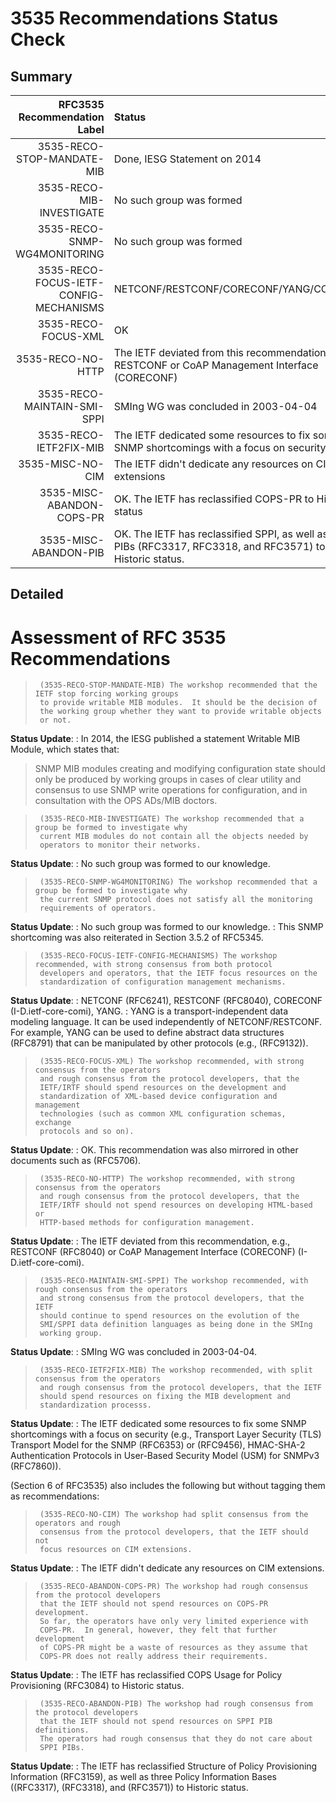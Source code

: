 # 3535 Recommendations Status Check

## Summary

| RFC3535 Recommendation Label           | Status                                                                                                 | 
|---------------------------------------:|:-------------------------------------------------------------------------------------------------------|
| 3535-RECO-STOP-MANDATE-MIB             | Done, IESG Statement on 2014
| 3535-RECO-MIB-INVESTIGATE              | No such group was formed 
| 3535-RECO-SNMP-WG4MONITORING           | No such group was formed
| 3535-RECO-FOCUS-IETF-CONFIG-MECHANISMS | NETCONF/RESTCONF/CORECONF/YANG/COMI/etc.
| 3535-RECO-FOCUS-XML                    | OK
| 3535-RECO-NO-HTTP                      | The IETF deviated from this recommendation, e.g., RESTCONF or CoAP Management Interface (CORECONF)
| 3535-RECO-MAINTAIN-SMI-SPPI            | SMIng WG was concluded in 2003-04-04
| 3535-RECO-IETF2FIX-MIB                 | The IETF dedicated some resources to fix some SNMP shortcomings with a focus on security  
| 3535-MISC-NO-CIM                       | The IETF didn't dedicate any resources on CIM extensions
| 3535-MISC-ABANDON-COPS-PR              | OK. The IETF has reclassified COPS-PR to Historic status
| 3535-MISC-ABANDON-PIB                  | OK. The IETF has reclassified SPPI, as well as three PIBs (RFC3317, RFC3318, and RFC3571) to Historic status.

## Detailed

# Assessment of RFC 3535 Recommendations

>      (3535-RECO-STOP-MANDATE-MIB) The workshop recommended that the IETF stop forcing working groups
>      to provide writable MIB modules.  It should be the decision of
>      the working group whether they want to provide writable objects
>      or not.

**Status Update**:
: In 2014, the IESG published a statement Writable MIB Module, which states that:

   > SNMP MIB modules creating and modifying configuration state should only be produced by working groups in cases of clear utility and consensus to use SNMP
 write operations for configuration, and in consultation with the OPS ADs/MIB doctors.

>      (3535-RECO-MIB-INVESTIGATE) The workshop recommended that a group be formed to investigate why
>      current MIB modules do not contain all the objects needed by
>      operators to monitor their networks.

**Status Update**:
: No such group was formed to our knowledge.


>      (3535-RECO-SNMP-WG4MONITORING) The workshop recommended that a group be formed to investigate why
>      the current SNMP protocol does not satisfy all the monitoring
>      requirements of operators.

**Status Update**:
: No such group was formed to our knowledge.
: This SNMP shortcoming was also reiterated in Section 3.5.2 of RFC5345.

>      (3535-RECO-FOCUS-IETF-CONFIG-MECHANISMS) The workshop recommended, with strong consensus from both protocol
>      developers and operators, that the IETF focus resources on the
>      standardization of configuration management mechanisms.

**Status Update**:
: NETCONF (RFC6241), RESTCONF (RFC8040), CORECONF (I-D.ietf-core-comi), YANG.
: YANG is a transport-independent data modeling language. It can be used independently of NETCONF/RESTCONF.
For example, YANG can be used to define abstract data structures (RFC8791) that can be manipulated by other protocols (e.g., (RFC9132)).

>      (3535-RECO-FOCUS-XML) The workshop recommended, with strong consensus from the operators
>      and rough consensus from the protocol developers, that the
>      IETF/IRTF should spend resources on the development and
>      standardization of XML-based device configuration and management
>      technologies (such as common XML configuration schemas, exchange
>      protocols and so on).

**Status Update**:
: OK. This recommendation was also mirrored in other documents such as (RFC5706).

>      (3535-RECO-NO-HTTP) The workshop recommended, with strong consensus from the operators
>      and rough consensus from the protocol developers, that the
>      IETF/IRTF should not spend resources on developing HTML-based or
>      HTTP-based methods for configuration management.

 **Status Update**:
 : The IETF deviated from this recommendation, e.g., RESTCONF (RFC8040) or CoAP Management Interface (CORECONF) (I-D.ietf-core-comi).

>      (3535-RECO-MAINTAIN-SMI-SPPI) The workshop recommended, with rough consensus from the operators
>      and strong consensus from the protocol developers, that the IETF
>      should continue to spend resources on the evolution of the
>      SMI/SPPI data definition languages as being done in the SMIng
>      working group.

**Status Update**:
: SMIng WG was concluded in 2003-04-04.

>      (3535-RECO-IETF2FIX-MIB) The workshop recommended, with split consensus from the operators
>      and rough consensus from the protocol developers, that the IETF
>      should spend resources on fixing the MIB development and
>      standardization processs.

**Status Update**:
: The IETF dedicated some resources to fix some SNMP shortcomings with a focus on security (e.g., Transport Layer Security
(TLS) Transport Model for the SNMP (RFC6353) or (RFC9456), HMAC-SHA-2 Authentication Protocols in User-Based Security Model (USM) for SNMPv3 (RFC7860)).

(Section 6 of RFC3535) also includes the following but without tagging them as recommendations:

>      (3535-RECO-NO-CIM) The workshop had split consensus from the operators and rough
>      consensus from the protocol developers, that the IETF should not
>      focus resources on CIM extensions.

**Status Update**:
: The IETF didn't dedicate any resources on CIM extensions.

>      (3535-RECO-ABANDON-COPS-PR) The workshop had rough consensus from the protocol developers
>      that the IETF should not spend resources on COPS-PR development.
>      So far, the operators have only very limited experience with
>      COPS-PR.  In general, however, they felt that further development
>      of COPS-PR might be a waste of resources as they assume that
>      COPS-PR does not really address their requirements.

**Status Update**:
: The IETF has reclassified COPS Usage for Policy Provisioning (RFC3084)
  to Historic status.

>      (3535-RECO-ABANDON-PIB) The workshop had rough consensus from the protocol developers
>      that the IETF should not spend resources on SPPI PIB definitions.
>      The operators had rough consensus that they do not care about
>      SPPI PIBs.

**Status Update**:
: The IETF has reclassified Structure of Policy Provisioning Information (RFC3159), as well as
  three Policy Information Bases ((RFC3317), (RFC3318), and (RFC3571)) to
  Historic status.
